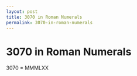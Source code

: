 ```yaml
---
layout: post
title: 3070 in Roman Numerals
permalink: 3070-in-roman-numerals
---
```


# 3070 in Roman Numerals

3070 = MMMLXX
